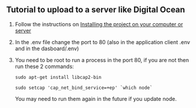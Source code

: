 ## Tutorial to upload to a server like Digital Ocean

1. Follow the instructions on [Installing the project on your computer or server](###installing-the-project-on-your-computer-or-server)
2. In the .env file change the port to 80 (also in the application client .env and in the dasboard/.env)
3. You need to be root to run a process in the port 80, if you are not then run these 2 commands:

   `sudo apt-get install libcap2-bin`

   `` sudo setcap 'cap_net_bind_service=+ep' `which node`  ``

   You may need to run them again in the future if you update node.
